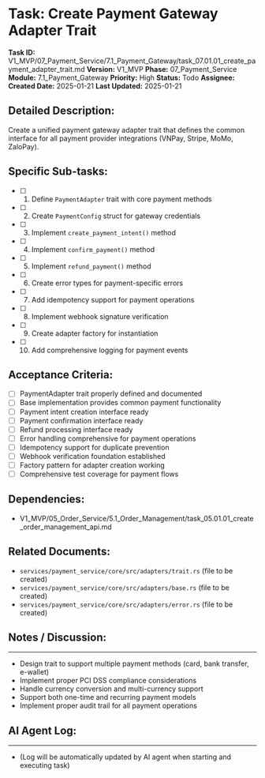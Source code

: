 # Task: Create Payment Gateway Adapter Trait

**Task ID:** V1_MVP/07_Payment_Service/7.1_Payment_Gateway/task_07.01.01_create_payment_adapter_trait.md
**Version:** V1_MVP
**Phase:** 07_Payment_Service
**Module:** 7.1_Payment_Gateway
**Priority:** High
**Status:** Todo
**Assignee:**
**Created Date:** 2025-01-21
**Last Updated:** 2025-01-21

## Detailed Description:
Create a unified payment gateway adapter trait that defines the common interface for all payment provider integrations (VNPay, Stripe, MoMo, ZaloPay).

## Specific Sub-tasks:
- [ ] 1. Define `PaymentAdapter` trait with core payment methods
- [ ] 2. Create `PaymentConfig` struct for gateway credentials
- [ ] 3. Implement `create_payment_intent()` method
- [ ] 4. Implement `confirm_payment()` method
- [ ] 5. Implement `refund_payment()` method
- [ ] 6. Create error types for payment-specific errors
- [ ] 7. Add idempotency support for payment operations
- [ ] 8. Implement webhook signature verification
- [ ] 9. Create adapter factory for instantiation
- [ ] 10. Add comprehensive logging for payment events

## Acceptance Criteria:
- [ ] PaymentAdapter trait properly defined and documented
- [ ] Base implementation provides common payment functionality
- [ ] Payment intent creation interface ready
- [ ] Payment confirmation interface ready
- [ ] Refund processing interface ready
- [ ] Error handling comprehensive for payment operations
- [ ] Idempotency support for duplicate prevention
- [ ] Webhook verification foundation established
- [ ] Factory pattern for adapter creation working
- [ ] Comprehensive test coverage for payment flows

## Dependencies:
- V1_MVP/05_Order_Service/5.1_Order_Management/task_05.01.01_create_order_management_api.md

## Related Documents:
- `services/payment_service/core/src/adapters/trait.rs` (file to be created)
- `services/payment_service/core/src/adapters/base.rs` (file to be created)
- `services/payment_service/core/src/adapters/error.rs` (file to be created)

## Notes / Discussion:
---
* Design trait to support multiple payment methods (card, bank transfer, e-wallet)
* Implement proper PCI DSS compliance considerations
* Handle currency conversion and multi-currency support
* Support both one-time and recurring payment models
* Implement proper audit trail for all payment operations

## AI Agent Log:
---
* (Log will be automatically updated by AI agent when starting and executing task)